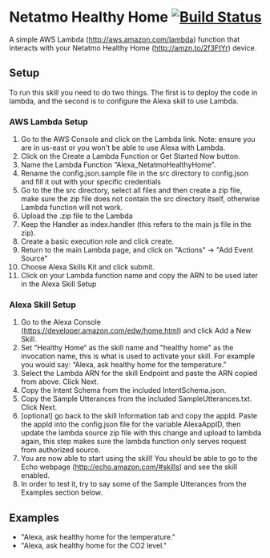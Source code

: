 # Netatmo Healthy Home [![Build Status](https://travis-ci.org/chriselsen/Alexa_NetatmoHealthyHome.svg?branch=master)](https://travis-ci.org/chriselsen/Alexa_NetatmoHealthyHome)
A simple AWS Lambda (http://aws.amazon.com/lambda) function that interacts with your Netatmo Healthy Home (http://amzn.to/2f3FtYr) device.

## Setup
To run this skill you need to do two things. The first is to deploy the code in lambda, and the second is to configure the Alexa skill to use Lambda.

### AWS Lambda Setup
1. Go to the AWS Console and click on the Lambda link. Note: ensure you are in us-east or you won't be able to use Alexa with Lambda.
2. Click on the Create a Lambda Function or Get Started Now button.
3. Name the Lambda Function “Alexa_NetatmoHealthyHome”.
4. Rename the config.json.sample file in the src directory to config.json and fill it out with your specific credentials
5. Go to the the src directory, select all files and then create a zip file, make sure the zip file does not contain the src directory itself, otherwise Lambda function will not work.
6. Upload the .zip file to the Lambda
7. Keep the Handler as index.handler (this refers to the main js file in the zip).
8. Create a basic execution role and click create.
9. Return to the main Lambda page, and click on "Actions" -> "Add Event Source"
10. Choose Alexa Skills Kit and click submit.
11. Click on your Lambda function name and copy the ARN to be used later in the Alexa Skill Setup

### Alexa Skill Setup
1. Go to the Alexa Console (https://developer.amazon.com/edw/home.html) and click Add a New Skill.
2. Set “Healthy Home“ as the skill name and "healthy home" as the invocation name, this is what is used to activate your skill. For example you would say: “Alexa, ask healthy home for the temperature.”
3. Select the Lambda ARN for the skill Endpoint and paste the ARN copied from above. Click Next.
4. Copy the Intent Schema from the included IntentSchema.json.
5. Copy the Sample Utterances from the included SampleUtterances.txt. Click Next.
6. [optional] go back to the skill Information tab and copy the appId. Paste the appId into the config.json file for the variable AlexaAppID,
then update the lambda source zip file with this change and upload to lambda again, this step makes sure the lambda function only serves request from authorized source.
7. You are now able to start using the skill! You should be able to go to the Echo webpage (http://echo.amazon.com/#skills) and see the skill enabled.
8. In order to test it, try to say some of the Sample Utterances from the Examples section below. 

## Examples
* "Alexa, ask healthy home for the temperature."
* "Alexa, ask healthy home for the CO2 level."
